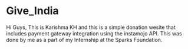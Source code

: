 # Give_India
Hi Guys, This is Karishma KH and this is a simple donation wesite that includes payment gateway integration using the instamojo API.
This was done by me as a part of my Internship at the Sparks Foundation.

